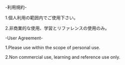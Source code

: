 -利用規約-

1.個人利用の範囲内でご使用下さい。

2.非商業的な使用、学習とリファレンスの使用のみ。

-User Agreement-

1.Please use within the scope of personal use.

2.Non commercial use, learning and reference use only.
